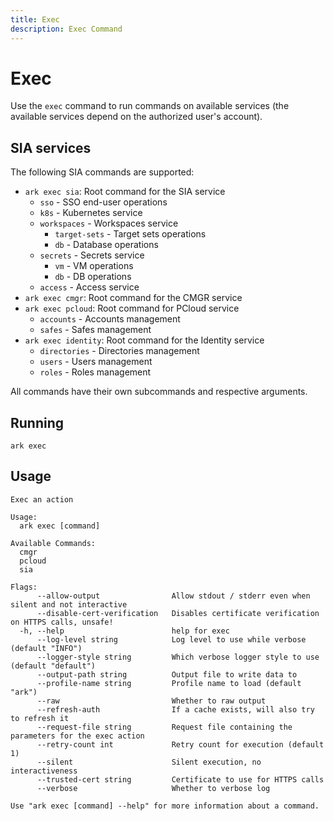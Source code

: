 ```yaml
---
title: Exec
description: Exec Command
---
```


# Exec

Use the `exec` command to run commands on available services (the available services depend on the authorized user's account).

## SIA services

The following SIA commands are supported:

- `ark exec sia`: Root command for the SIA service
    - `sso` - SSO end-user operations
    - `k8s` - Kubernetes service
    - `workspaces` - Workspaces service
      - `target-sets` - Target sets operations
      - `db` - Database operations
    - `secrets` - Secrets service
      - `vm` - VM operations
      - `db` - DB operations
    - `access` - Access service
- `ark exec cmgr`: Root command for the CMGR service
- `ark exec pcloud`: Root command for PCloud service
    - `accounts` - Accounts management
    - `safes` - Safes management
- `ark exec identity`: Root command for the Identity service
    - `directories` - Directories management
    - `users` - Users management
    - `roles` - Roles management

All commands have their own subcommands and respective arguments.

## Running
```shell linenums="0"
ark exec
```

## Usage
```shell
Exec an action

Usage:
  ark exec [command]

Available Commands:
  cmgr
  pcloud
  sia

Flags:
      --allow-output                Allow stdout / stderr even when silent and not interactive
      --disable-cert-verification   Disables certificate verification on HTTPS calls, unsafe!
  -h, --help                        help for exec
      --log-level string            Log level to use while verbose (default "INFO")
      --logger-style string         Which verbose logger style to use (default "default")
      --output-path string          Output file to write data to
      --profile-name string         Profile name to load (default "ark")
      --raw                         Whether to raw output
      --refresh-auth                If a cache exists, will also try to refresh it
      --request-file string         Request file containing the parameters for the exec action
      --retry-count int             Retry count for execution (default 1)
      --silent                      Silent execution, no interactiveness
      --trusted-cert string         Certificate to use for HTTPS calls
      --verbose                     Whether to verbose log

Use "ark exec [command] --help" for more information about a command.
```
